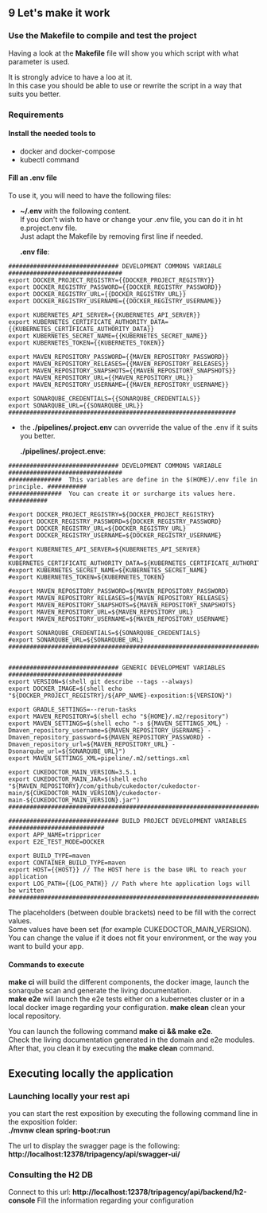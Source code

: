 ## 9 Let's make it work
### Use the Makefile to compile and test the project
Having a look at the **Makefile** file will show you which script with what parameter is used.

It is strongly advice to have a loo at it.  
In this case you should be able to use or rewrite the script in a way that suits you better.

### Requirements

#### Install the needed tools to
- docker and docker-compose
- kubectl command

#### Fill an .env file
To use it, you will need to have the following files:
- **~/.env** with the following content.   
  If you don't wish to have or change your .env file, you can do it in ht e.project.env file.   
  Just adapt the Makefile by removing first line if needed.  
  

  **.env file**:
```
############################### DEVELOPMENT COMMONS VARIABLE ################################
export DOCKER_PROJECT_REGISTRY={{DOCKER_PROJECT_REGISTRY}}
export DOCKER_REGISTRY_PASSWORD={{DOCKER_REGISTRY_PASSWORD}}
export DOCKER_REGISTRY_URL={{DOCKER_REGISTRY_URL}}
export DOCKER_REGISTRY_USERNAME={{DOCKER_REGISTRY_USERNAME}}

export KUBERNETES_API_SERVER={{KUBERNETES_API_SERVER}}
export KUBERNETES_CERTIFICATE_AUTHORITY_DATA={{KUBERNETES_CERTIFICATE_AUTHORITY_DATA}}
export KUBERNETES_SECRET_NAME={{KUBERNETES_SECRET_NAME}}
export KUBERNETES_TOKEN={{KUBERNETES_TOKEN}}

export MAVEN_REPOSITORY_PASSWORD={{MAVEN_REPOSITORY_PASSWORD}}
export MAVEN_REPOSITORY_RELEASES={{MAVEN_REPOSITORY_RELEASES}}
export MAVEN_REPOSITORY_SNAPSHOTS={{MAVEN_REPOSITORY_SNAPSHOTS}}
export MAVEN_REPOSITORY_URL={{MAVEN_REPOSITORY_URL}}
export MAVEN_REPOSITORY_USERNAME={{MAVEN_REPOSITORY_USERNAME}}

export SONARQUBE_CREDENTIALS={{SONARQUBE_CREDENTIALS}}
export SONARQUBE_URL={{SONARQUBE_URL}}
################################################################
```

- the **./pipelines/.project.env** can ovverride the value of the .env if it suits you better.  


  **./pipelines/.project.enve**:
```
############################### DEVELOPMENT COMMONS VARIABLE ################################
###############  This variables are define in the $(HOME)/.env file in principle. ###########
###############  You can create it or surcharge its values here.                  ###########

#export DOCKER_PROJECT_REGISTRY=${DOCKER_PROJECT_REGISTRY}
#export DOCKER_REGISTRY_PASSWORD=${DOCKER_REGISTRY_PASSWORD}
#export DOCKER_REGISTRY_URL=${DOCKER_REGISTRY_URL}
#export DOCKER_REGISTRY_USERNAME=${DOCKER_REGISTRY_USERNAME}

#export KUBERNETES_API_SERVER=${KUBERNETES_API_SERVER}
#export KUBERNETES_CERTIFICATE_AUTHORITY_DATA=${KUBERNETES_CERTIFICATE_AUTHORITY_DATA}
#export KUBERNETES_SECRET_NAME=${KUBERNETES_SECRET_NAME}
#export KUBERNETES_TOKEN=${KUBERNETES_TOKEN}

#export MAVEN_REPOSITORY_PASSWORD=${MAVEN_REPOSITORY_PASSWORD}
#export MAVEN_REPOSITORY_RELEASES=${MAVEN_REPOSITORY_RELEASES}
#export MAVEN_REPOSITORY_SNAPSHOTS=${MAVEN_REPOSITORY_SNAPSHOTS}
#export MAVEN_REPOSITORY_URL=${MAVEN_REPOSITORY_URL}
#export MAVEN_REPOSITORY_USERNAME=${MAVEN_REPOSITORY_USERNAME}

#export SONARQUBE_CREDENTIALS=${SONARQUBE_CREDENTIALS}
#export SONARQUBE_URL=${SONARQUBE_URL}
##############################################################################################


############################### GENERIC DEVELOPMENT VARIABLES ################################
export VERSION=$(shell git describe --tags --always)
export DOCKER_IMAGE=$(shell echo "${DOCKER_PROJECT_REGISTRY}/${APP_NAME}-exposition:${VERSION}")

export GRADLE_SETTINGS=--rerun-tasks
export MAVEN_REPOSITORY=$(shell echo "${HOME}/.m2/repository")
export MAVEN_SETTINGS=$(shell echo "-s ${MAVEN_SETTINGS_XML} -Dmaven_repository_username=${MAVEN_REPOSITORY_USERNAME} -Dmaven_repository_password=${MAVEN_REPOSITORY_PASSWORD} -Dmaven_repository_url=${MAVEN_REPOSITORY_URL} -Dsonarqube_url=${SONARQUBE_URL}")
export MAVEN_SETTINGS_XML=pipeline/.m2/settings.xml

export CUKEDOCTOR_MAIN_VERSION=3.5.1
export CUKEDOCTOR_MAIN_JAR=$(shell echo "${MAVEN_REPOSITORY}/com/github/cukedoctor/cukedoctor-main/${CUKEDOCTOR_MAIN_VERSION}/cukedoctor-main-${CUKEDOCTOR_MAIN_VERSION}.jar")
##############################################################################################

############################### BUILD PROJECT DEVELOPMENT VARIABLES ###########################
export APP_NAME=trippricer
export E2E_TEST_MODE=DOCKER

export BUILD_TYPE=maven
export CONTAINER_BUILD_TYPE=maven
export HOST={{HOST}} // The HOST here is the base URL to reach your application 
export LOG_PATH={{LOG_PATH}} // Path where hte application logs will be written 
##############################################################################################
```

The placeholders (between double brackets) need to be fill with the correct values.  
Some values have been set (for example CUKEDOCTOR_MAIN_VERSION).  
You can change the value if it does not fit your environment, or the way you want to build your app.

#### Commands to execute
**make ci** will build the different components, the docker image, launch the sonarqube scan and generate the living 
documentation.  
**make e2e** will launch the e2e tests either on a kubernetes cluster or in a local docker image regarding your configuration.
**make clean** clean your local repository.

You can launch the following command **make ci && make e2e**.  
Check the living documentation generated in the domain and e2e modules.  
After that, you clean it by executing the **make clean** command.  



## Executing locally the application

### Launching locally your rest api
you can start the rest exposition by executing the following command line in the exposition folder:  
**./mvnw clean spring-boot:run**

The url to display the swagger page is the following:  
**http://localhost:12378/tripagency/api/swagger-ui/**

### Consulting the H2 DB
Connect to this url:
**http://localhost:12378/tripagency/api/backend/h2-console**
Fill the information regarding your configuration
